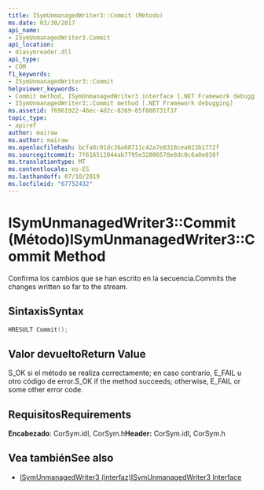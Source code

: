 ```yaml
---
title: ISymUnmanagedWriter3::Commit (Método)
ms.date: 03/30/2017
api_name:
- ISymUnmanagedWriter3.Commit
api_location:
- diasymreader.dll
api_type:
- COM
f1_keywords:
- ISymUnmanagedWriter3::Commit
helpviewer_keywords:
- Commit method, ISymUnmanagedWriter3 interface [.NET Framework debugging]
- ISymUnmanagedWriter3::Commit method [.NET Framework debugging]
ms.assetid: f6961922-46ec-4d2c-8369-85f880731f37
topic_type:
- apiref
author: mairaw
ms.author: mairaw
ms.openlocfilehash: bcfa0c01dc36a68711c42a7e8318cea023b1772f
ms.sourcegitcommit: 7f616512044ab7795e32806578e8dc0c6a0e038f
ms.translationtype: MT
ms.contentlocale: es-ES
ms.lasthandoff: 07/10/2019
ms.locfileid: "67752432"
---
```

# <a name="isymunmanagedwriter3commit-method"></a><span data-ttu-id="7a058-102">ISymUnmanagedWriter3::Commit (Método)</span><span class="sxs-lookup"><span data-stu-id="7a058-102">ISymUnmanagedWriter3::Commit Method</span></span>
<span data-ttu-id="7a058-103">Confirma los cambios que se han escrito en la secuencia.</span><span class="sxs-lookup"><span data-stu-id="7a058-103">Commits the changes written so far to the stream.</span></span>  
  
## <a name="syntax"></a><span data-ttu-id="7a058-104">Sintaxis</span><span class="sxs-lookup"><span data-stu-id="7a058-104">Syntax</span></span>  
  
```cpp  
HRESULT Commit();  
```  
  
## <a name="return-value"></a><span data-ttu-id="7a058-105">Valor devuelto</span><span class="sxs-lookup"><span data-stu-id="7a058-105">Return Value</span></span>  
 <span data-ttu-id="7a058-106">S_OK si el método se realiza correctamente; en caso contrario, E_FAIL u otro código de error.</span><span class="sxs-lookup"><span data-stu-id="7a058-106">S_OK if the method succeeds; otherwise, E_FAIL or some other error code.</span></span>  
  
## <a name="requirements"></a><span data-ttu-id="7a058-107">Requisitos</span><span class="sxs-lookup"><span data-stu-id="7a058-107">Requirements</span></span>  
 <span data-ttu-id="7a058-108">**Encabezado**: CorSym.idl, CorSym.h</span><span class="sxs-lookup"><span data-stu-id="7a058-108">**Header:** CorSym.idl, CorSym.h</span></span>  
  
## <a name="see-also"></a><span data-ttu-id="7a058-109">Vea también</span><span class="sxs-lookup"><span data-stu-id="7a058-109">See also</span></span>

- [<span data-ttu-id="7a058-110">ISymUnmanagedWriter3 (interfaz)</span><span class="sxs-lookup"><span data-stu-id="7a058-110">ISymUnmanagedWriter3 Interface</span></span>](../../../../docs/framework/unmanaged-api/diagnostics/isymunmanagedwriter3-interface.md)
